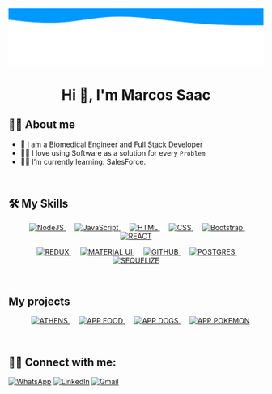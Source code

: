 <img src="https://raw.githubusercontent.com/joetancy/joetancy/master/wave%20(1).jpg"/>
<h1 align="center">Hi 👋, I'm Marcos Saac</h1>

## :sassy_man:  About me
- :school: I am a Biomedical Engineer and Full Stack Developer
- :technologist: I love using Software as a solution for every `Problem`
- :student: I’m currently learning: SalesForce.

<br>

## 🛠️ My Skills

<p align="center"> 
  &emsp; 
  <a href=""> 
    <img alt="NodeJS" src="https://img.shields.io/badge/Node.js-339933?style=for-the-badge&logo=nodedotjs&logoColor=white">
  </a> 
  &emsp;
  <a href=""> 
    <img alt="JavaScript" src="https://img.shields.io/badge/JavaScript-323330?style=for-the-badge&logo=javascript&logoColor=F7DF1E">
  </a> 
  &emsp;
  <a href=""> 
     <img alt="HTML" src="https://img.shields.io/badge/HTML5-E34F26?style=for-the-badge&logo=html5&logoColor=white">
   </a>
  &emsp;
  <a href=""> 
    <img alt="CSS" src="https://img.shields.io/badge/CSS3-1572B6?style=for-the-badge&logo=css3&logoColor=white">
  </a>
  &emsp;
  <a href=""> 
    <img alt="Bootstrap" src="https://img.shields.io/badge/Bootstrap-563D7C?style=for-the-badge&logo=bootstrap&logoColor=white">
  </a>    
  &emsp;
   <a href="">
    <img alt="REACT" src="https://img.shields.io/badge/React-20232A?style=for-the-badge&logo=react&logoColor=61DAFB">
  </a>
</p>
<p align="center"> 
  &emsp; 
  <a href=""> 
    <img alt="REDUX" src="https://img.shields.io/badge/Redux-593D88?style=for-the-badge&logo=redux&logoColor=white">
  </a> 
  &emsp;
  <a href=""> 
    <img alt="MATERIAL UI" src="https://img.shields.io/badge/Material%20UI-007FFF?style=for-the-badge&logo=mui&logoColor=white">
  </a> 
  &emsp;
  <a href=""> 
     <img alt="GITHUB" src="https://img.shields.io/badge/GitHub-100000?style=for-the-badge&logo=github&logoColor=white">
   </a>
  &emsp;
  <a href=""> 
    <img alt="POSTGRES" src="https://img.shields.io/badge/PostgreSQL-316192?style=for-the-badge&logo=postgresql&logoColor=white">
  </a>
  &emsp;
   <a href="">
    <img alt="SEQUELIZE" src="https://img.shields.io/badge/Sequelize-52B0E7?style=for-the-badge&logo=Sequelize&logoColor=white">
  </a>
</p>
</br>

## My projects


<p align="center"> 
  &emsp; 
  <a href="https://athens-theta.vercel.app/" Title="Athens" target="_blank"> 
    <img alt="ATHENS" style="width:30rem" src="https://lh3.googleusercontent.com/EEOhyf07aoa8ag2ci-s_wWWvDVrbsLTtso9w9UPOKWxA10XElwJT-jOy0ohtWAJeKPC_9r5qFZMimeS1EnkB0mcB5vLwqltijFt-rkS9xj6XRVz_7Ynm2W7SHSfPP4oTq9S3cgMVrhIIiIg24jjLqqiB0GUFP61yYUechr0YIwINi-gl-1SSU81rSM8Cz7WHcCdJFf2meAhZwmNR9HU9DbdcGUmfb1jBRQgCzjZ-h3waBgQqkT2EB6ydWmo6rKhFBkPHW3WK_6FSSObBEyOuuLty-yEEstUabq5ed2cCzymM_ViIs3_WCMeeAFeagbrYNAVhoY7QwNbpOsFdzu_JQd46xYtlk2SrrihGRtIdDEhgYzWaXiMYfhiI34Imi8UZX3oPMy8LC1oiOQXKHmEFO3g3x3lNbQeCJodzwzxsTWTvxZIxuJb1JiKXaiRvnMPenvagaCodmJOEFB6E9HtbpMmzuulza_-9D5qgZ5Oahg9Q7sS5j3NWmbKjvvdLiZKcp0tGph2w1rtQ8HKRYlLd5FH8fKDisQG833pkMi0Q5X_h7-c1sSWjXvt07p1XX5r5g3egnjiazsGXTLhVMafmFDsmLWfwKU_3h1RKZXCw4hzV5KrqXifMp4wnaHAfoLTGeemG3am-KaMvsy4FgqTX6uSh_cVhg8s2J30XVQxA_GzovKiDPciBVDm30yNkUHBTit4GPE13vDNy19cG74M1ITHLpw3KNJrMPN3w4zdw1w2epfKbU4tAmotx8pUrqpd8w8G5FD8Z5ge7BgTUjq7iPkvCn0cIER6LDTCqvFiIGq76ajIoCtrd-nv-WP9Nkrbj5nhBNV4jFhZmdF8YiqetYCdp8rtIDZP7kxnu_8RLxzM1Mr_BMS-cX_FKP-g5h-H0N1fLE7PUWXQRAtklqlmDjTcISy0hRbqBGkPcdUg=w327-h210-no?authuser=0">
  </a> 
  &emsp;
  <a href="" Title="APP FOOD" target="_blank"> 
    <img style="width:30rem" alt="APP FOOD" src="https://lh3.googleusercontent.com/j1bYTQ9hxDqgeUepEgt6MS-PjKO-CHw6kt7bFYdPrIUUq99ZjbLMzSxZB1hWXeubwzwx2NP0r_72LI1tZ2wxFXYkuhJkmuuozsX5CsmByJlz7kuucT0zgpn-AOc0WRtwnGH5bnJkIdroyfPs6kL48U5270NzV8KqNeqAbkbVileeMLlI9uPKoBqsXnlrAsQeQCYZMiSZNv2Oynp0rtmUcLNSaH7ykcx4zpeZknkKh1r7q-9xveQ5-LEbBxjvydwT61BZMcIWw8P1f0DOhO1Nuai7YhOCGJxQrSKJ5tbCyZycjrihXSSJIcec37PLnTuGd4ijdEyaPMyAJMD7gE1l6OW94XRRnrqr-18KPbbK-dwyAq2jAJs_H61jhy_VHNdS2a1f-Cx822w_wvds90BCk1nuKHqQkaLpcMKo_ifkal8V-WrvhC2mNbI54C0upKACViwoOsnLeAsDo34e4Xyd76xXPkNO9wHdMcampZR9c4rOKp4FJVjaOObBne5nacI2c9TfAjOTwG1GWysUK9lDPvbnVlUkjCSjF3GjzlRKSjMoZzZEjiz7MjKFpgw_um7YJZHXBe8Sga33HIcdDx_H066Tn8d2qYyEhOzDXezfVqBuvZKeMCOEtgcSOauNBUuYq1rP2M_Tsc1nPu4Z-eDQuNVBGVvLWluE2oUwtcc3Dpfz5EhP-d0PiAhGtRYBE6WQTQy_bHK1c7XUazOpBdzHywNfL4Vs2e89Ufi5c-3h0CCVJNd-VilBmO0UH-U3WARExa9QTge5w_l-tidjotTCXDGGywt3Gg4TVxqOOMPYmpZ4o7lOC5bCdHHr-hHl4q0rfSoP45v4BpKJxmbq5oBnSjt1WwYqkQ8xDsIIolTuk_E5FkB6RBKf3H16v2Z3C6KQEGspeTe51HHPJco982rMaUoMoiMhnW9071MhrzI=w973-h625-no?authuser=0">
  </a> 
  &emsp;
  <a href="#" style="width:30rem" Title="APP DOGS" target="_blank"> 
    <img alt="APP DOGS" style="width:30rem" src="https://lh3.googleusercontent.com/NSnA6CyT91RMl4NbUwLraR0XP2-3qnwIt-y-uRmw7kzfdnAPEIOVrGgPt-GFlm6RGPaxzoM2kukyfrUgt5z2ehw_R9PaaJTEkfk2by0355JiqJ1ACBfx4oBc10olnweWf7WvvG4losjEG5Yhci38RZFNq-tX-PUs1auPOKGXksbfod-velpq15d0kieyxTC0DKz36s9KzceiSjWmgd21fKRXWTirxrt71G-CEyFkDDRIvyKqyrGp1MaASH1mnmsJXEZ81B7ix4lhz21uMrFrp9OWbE_KuUBWCLDvS4-PMSm1pNL-v3doNw81Z-AuA_7bHotXNpxQpCN0wDZWgi7sWf_FGVV1iFxbUaxtaTS2calWNeWb7pY8Wrtgfg_FZg5hi97ujmB_7lMCvTbK2XAZLEArBF8SvemKLg_eSoX0VW50bgaAGt-7eyRR-YYk8CV_crwSIowiigKnpOFUDxoblpZBvtJyHZ03am9DFyOL2RS73iOqTvQtZebtXK06w8rxCrkDdSYVxg9wXmrZ1bZEX_yHenaGu96qIzaFVkV2wvXq-57XtGEnfxFJlwKQM2YDSKJWgXtE4VXQ4oX8i5TgXsCv7XCTQtMvcBnmqnCXQMkfSWXBC_udKUdUgqNDiDed-sCIW75kdPLVBz86pBEUYmPi9QCtEx_vJndjifJ5cQ1YIq0GPmPM3eRjmv2CGedgjuC0R5vt1cwSMBttkEBqN6b9NzlGgF_1ctFyoaX0Soyct0jlsUltDx9ouEoAMiLTfkSjFv229iIBcXvfuUpPM0jn-Hebawfvb4QJeBF220pmXHazxTYZGDjpb_GQv0XL-17dLg5pdeIF2BKDhXz3tGwJKHNkxyY5ulN07PaHbcYtin0InYFoI6Mia0m4_gs_9HWxIU67xfNm59qrP23bMqIud5Ud-xC03QAOiSQ=w973-h625-no?authuser=0">
  </a>  
  &emsp;
  <a href="#" Title="APP POKEMON" target="_blank"> 
     <img style="width:30rem" alt="APP POKEMON" src="https://lh3.googleusercontent.com/TRnA7tN70WYWypeQY3eVNiIkoPvc9WUCov_qVdxdyaXEs_llY2n2lrlheBab-oK_3W0tkAzyNcDVpQlEj0QMJZt1a-zBMoiSTlQOkQqbSfUUF7pOa9HFwGT2gfrSh4dXDifQCj_De8MWJj2b0LoEg46jFMwCxR6DcNIk-WLutb5dSj7_OvrkUM50_JOmLSVcjLMpbm8_yPzoUajRQOE5blVC2H1V5aJ8PJjNwn__fmwe_barso2Gxn6bbxLJzKc1nnEvsB70RXU18zcqfnRhzT1fWEtOrQrMFmCps_HmnR0mO6WR4SLjuaOiBMEwGSThUseLj-7HZEDl11tEO3pUdZ2UeORYU1JNtW-DGWNVcNECngxH5MmK1UZ5gmrrL7POzc9pg-FYMctYbo500fpdeOrXOUW5vrtCUhGgHeh8RL7G0Iued0SRm-sLgFFHgn4HHfMRlWF3iRCbiD3iDy1t6nOVXPFe_PevgfVplA55RyYYCb_7Uv4pottQnD8v-3h4TvukEEPbJDyd0FjTpU9jjjPXqHVJVUbM55SGdZ-OxkYOS_15ofJb8pcqFTk07hGeTCASzxTN7qX5DZ_mNWTfzOk5xEoog9oekpYXH29rF7gS3vtc9DmfVxAs94DeIOvCpXs-IIeLJMxO-ALrvT5Glt8bJVCdaq-Ur_reLIjatembooxK2RnpG3RfmMDYTDmw9ohyR0VM0ZU3T_0LA1raKqoTF5-za-Wdj9X-Tljm301JWJBXZLMHOH0SYUUu=w973-h625-no?authuser=0">
   </a>
 </p>
</br>

## 🙋‍♂️ Connect with me:

<p align="left">
  <a href="https://wa.me/5493813362735?text=Hi%20Marcos,%20I%20I%20would%20like%20to%20coordinate%20an%20interview%20with%you"><img alt="WhatsApp" title="WhatsApp" src="https://img.shields.io/badge/WhatsApp-25D366?style=for-the-badge&logo=whatsapp&logoColor=white"/></a>
  <a href="https://www.linkedin.com/in/marcos-alexis-saac-b6978854/"><img alt="LinkedIn" title="LinkedIn" src="https://img.shields.io/badge/-LinkedIn-0077B5?style=for-the-badge&logo=linkedin&logoColor=white"/></a>  
  <a href=""><img alt="Gmail" title="Gmail" src="https://img.shields.io/badge/Gmail-D14836?style=for-the-badge&logo=gmail&logoColor=white"/></a>
  
</p>
</div>


